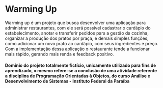 # Warming Up

Warming up é um projeto que busca desenvolver uma aplicação para administrar restaurantes, com ele será possivel cadastrar o cardápio do estabelecimento, anotar e transferir pedidos para a gestão da cozinha, organizar a produção dos pratos por praça, e demais simples funções, como adicionar um novo prato ao cardápio, com seus ingredientes e preço. Com a implementação dessa aplicação o restaurante tende a funcionar mais rápido, gerando mais renda e feedback positivo.

<h4>Domínio do projeto totalmente fictício, unicamente utilizado para fins de aprendizado, o mesmo refere-se a conclusão de uma atividade referente a disciplina de Programação Orientadas à Objetos, do curso Análise e Desenvolvimento de Sistemas - Instituto Federal da Paraíba</h4>
